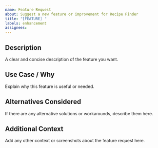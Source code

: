 ```yaml
---
name: Feature Request
about: Suggest a new feature or improvement for Recipe Finder
title: "[FEATURE] "
labels: enhancement
assignees: 
---
```


## Description
A clear and concise description of the feature you want.

## Use Case / Why
Explain why this feature is useful or needed.

## Alternatives Considered
If there are any alternative solutions or workarounds, describe them here.

## Additional Context
Add any other context or screenshots about the feature request here.

